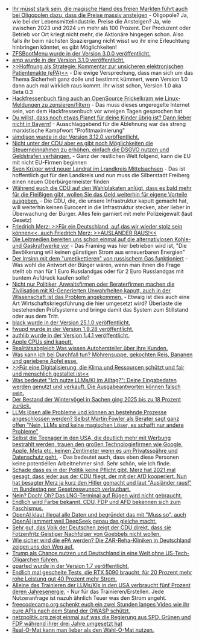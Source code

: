 * [Ihr müsst stark sein, die magische Hand des freien Markten führt auch bei Oligopolen dazu, dass die Preise massiv ansteigen](https://blog.fefe.de/?ts=996847c0) - Oligopole? Ja, wie bei der Lebensmittelindustrie. Preise die Ansteigen? Ja, wie zwischen 2023 und 2024 um mehr als 100 Prozent. Der Produzent oder Betrieb vor Ort kriegt nicht mehr, die Aktionäre hingegen schon. Also falls ihr beim nächsten Spaziergang nicht wisst wo ihr eine Erleuchtung hinbringen könntet, es gibt Möglichkeiten!
* [ZFSBootMenu wurde in der Version 3.0.0 veröffentlicht.](https://github.com/zbm-dev/zfsbootmenu/releases/tag/v3.0.0)
* [amp wurde in der Version 3.1.0 veröffentlicht.](https://github.com/amphp/amp/releases/tag/v3.1.0)
* [>>Hoffnung als Strategie: Kommentar zur unsicheren elektronischen Patientenakte (ePA)<<](https://www.kuketz-blog.de/hoffnung-als-strategie-kommentar-zur-unsicheren-elektronischen-patientenakte-epa/) - Die ewige Versprechung, dass man sich um das Thema Sicherheit ganz dolle und bestimmt kümmert, wenn Version 1.0 dann auch mal wirklich raus kommt. Ihr wisst schon, Version 1.0 aka Beta 0.3
* [Hackfressenbuch fäng auch an OpenSource Frickelkram wie Linux-Meldungen zu zensieren/filtern](https://blog.fefe.de/?ts=99696e3f) - Das muss dieses ungeregelte Internet sein, von dem Hackfressenbuch vor wneigen Tagen gesprochen hat
* [Du willst, dass noch etwas Planet für deine Kinder übrig ist? Dann lieber nicht in Bayern!](https://blog.fefe.de/?ts=99694efd) - Ausschlaggebend für die Ablehnung war das streng marxistische Kampfwort "Profitmaximierung"
* [simdjson wurde in der Version 3.12.0 veröffentlicht.](https://github.com/simdjson/simdjson/releases/tag/v3.12.0)
* [Nicht unter der CDU aber es gibt noch Möglichkeiten die Steuerneinnahmen zu erhöhen, einfach die DSGVO nutzen und Geldstrafen verhängen.](https://noyb.eu/de/data-protection-day-only-13-cases-eu-dpas-result-fine) - Ganz der restlichen Welt folgend, kann die EU mit nicht EU-Firmen beginnen
* [Sven Krüger wird neuer Landrat im Lrandkreis Mittelsachsen](https://www.freie-waehler-mittelsachsen.de/index.php/53-neues-design-5) - Das ist hoffentlich gut für den Landkreis und nun muss die Silberstadt Freiberg einen neuen Oberbürgermeister finden
* [Während euch die CDU auf den Wahlplakaten anlügt, dass es bald mehr für die Fleißigen gibt, wollen Sie das Geld weiterhin für eigene Vorteile ausgeben.](https://netzpolitik.org/2025/massenueberwachungsplaene-der-union-trump-geleckt/) - Die CDU, die, die unsere Infrastruktur kaputt gemacht hat, will weiterhin keinen Eurocent in die Infrastruktur stecken, aber lieber in Überwachung der Bürger. Alles fein garniert mit mehr Polizeigewalt (laut Gesetz)
* [Friedrich Merz: >>Für ein Deutschland, auf das wir wieder stolz sein können<<, auch Friedrich Merz: >>AUSLÄNDER RAUS!<<](https://blog.fefe.de/?ts=99679da0)
* [Die Leitmedien bereiten uns schon einmal auf die alternativlosen Kohle- und Gaskraftwerke vor](https://blog.fefe.de/?ts=9967e805) - Das Framing was hier betrieben wird ist, "Die Bevölkerung will keinen günstigen Strom aus erneuerbaren Energien"
* [Der Irrsinn mit dem "umetikettieren" von russischem Gas funktioniert](https://blog.fefe.de/?ts=99667995) - Was wohl die Antwort der Bürger wären, wenn man ihnen die Frage stellt ob man für 1 Euro Russlandgas oder für 2 Euro Russlandgas mit buntem Aufdruck kaufen solle?
* [Nicht nur Politiker, Anwaltsfirmen oder Beraterfirmen machen die Zivilisation mit KI-Generierten Unwahrheiten kaputt, auch in der Wissenschaft ist das Problem angekommen.](https://blog.fefe.de/?ts=9966732c) - Etwaig ist dies auch eine Art Wirtschaftskriegsführung die hier umgesetzt wird? Überlaste die bestehenden Prüfsysteme und bringe damit das System zum Stillstand oder aus dem Tritt.
* [black wurde in der Version 25.1.0 veröffentlicht.](https://github.com/psf/black/releases/tag/25.1.0)
* [fwupd wurde in der Version 1.9.28 veröffentlicht.](https://github.com/fwupd/fwupd/releases/tag/1.9.28)
* [authlib wurde in der Version 1.4.1 veröffentlicht.](https://github.com/lepture/authlib/releases/tag/v1.4.1)
* [Apple CPUs sind kaputt.](https://blog.fefe.de/?ts=99679c66)
* [Realitätsabgleich Was wissen Autohersteller über ihre Kunden.](https://netzpolitik.org/2025/intimes-ueberwachungsinstrument-das-wissen-autohersteller-ueber-dich-und-dein-fahrzeug/)
* [Was kann ich bei Durchfall tun? Möhrensuppe, gekochten Reis, Bananen und geriebene Äpfel esse.](https://www.kostbarenatur.net/hausmittel-gegen-durchfall/)
* [>>Für eine Digitalisierung, die Klima und Ressourcen schützt und fair und menschlich gestaltet ist<<](https://www.ccc.de/de/updates/2025/btw26-bb)
* [Was bedeutet "Ich nutze LLMs/KI im Alltag?": Deine Eingabedaten werden genutzt und verkauft. Die Ausgabeantworten können falsch sein.](https://www.borncity.com/blog/2025/01/28/ki-im-alltag-was-verbraucher-wissen-sollten/)
* [Der Bestand der Wintervögel in Sachen ging 2025 bis zu 18 Prozent zurück.](https://sachsen.nabu.de/news/2025/35851.html)
* [LLMs lösen alle Probleme und können an bestehnde Prozesse angeschlossen werden? Selbst Martin Fowler als Berater sagt ganz offen "Nein, LLMs sind keine magischen Löser, es schafft nur andere Probleme"](https://martinfowler.com/articles/gen-ai-patterns/)
* [Selbst die Teenager in den USA, die deutlich mehr mit Werbung bestrahlt werden, trauen den großen Technologiefirmen wie Google, Apple, Meta etc. keinen Zentimeter wenn es um Privatsspähre und Datenschutz geht.](https://blog.fefe.de/?ts=99647cb4) - Das bedeutet auch, dass eben diese Personen keine potentiellen Arbeitnehmer sind. Sehr schön, wie ich finde.
* [Schade dass es in der Politik keine Pflicht gibt, Merz hat 2021 mal gesagt, dass jeder aus der CDU fliegt, der mit der AfD kooperiert. Nun hat besagter Merz ja kurz den Hitler gemacht und laut "Ausländer raus!" im Bundestag per Gesetzeswunsch verlautbart.](https://blog.fefe.de/?ts=99647bd6)
* [Nein? Doch! Oh? Das LNG-Terminal auf Rügen wird nicht gebraucht.](https://blog.fefe.de/?ts=9964610c)
* [Endlich wird Farbe bekannt, CDU, FDP und AFD bekennen sich zum Faschismus.](https://blog.fefe.de/?ts=99649cde)
* [OpenAI klaut illegal alle Daten und begründet das mit "Muss so", auch OpenAI jammert weil DeepSeek genau das gleiche macht.](https://blog.fefe.de/?ts=99648670)
* [Sehr gut, das Volk der Deutschen zeigt der CDU direkt, dass sie Fotzenfritz Geistiger Nachfolger von Goebbels nicht wollen.](https://blog.fefe.de/?ts=99650707)
* [Wie sicher wird die ePA werden? Die ZAR-Reha-Kliniken in Deutschland zeigen uns den Weg auf.](https://blog.fefe.de/?ts=996553d1)
* [Trump als Chance nutzen und Deutschland in eine Welt ohne US-Tech-Oligarchen führen.](https://www.kuketz-blog.de/unplugtrump-was-dem-internet-jetzt-droht-und-was-die-chance-ist/)
* [gparted wurde in der Version 1.7 veröffentlicht.](https://www.phoronix.com/news/GParted-1.7-Released)
* [Endlich mal gescheite Tests, die RTX 5090 braucht, für 20 Prozent mehr rohe Leistung gut 40 Prozent mehr Strom.](https://www.phoronix.com/review/nvidia-rtx5080-rtx5090-linux/6)
* [Alleine das Trainieren der LLMs/KIs in den USA verbraucht fünf Prozent deren Jahresenergie.](https://netzpolitik.org/2025/generative-ki-klimaschaedlich-by-design/) - Nur für das Trainieren/Erstellen. Jede Nutzeranfrage ist nazuh ähnlich Teuer was den Strom angeht.
* [freecodecamp.org schenkt euch ein zwei Stunden langes Video wie ihr eure APIs nach dem Stand der OWASP schützt.](https://www.freecodecamp.org/news/learn-the-basics-of-api-security/)
* [netzpolitik.org zeigt einmal auf was die Regierung aus SPD, Grünen und FDP während ihrer drei Jahre umgesetzt hat](https://netzpolitik.org/2025/netzpolitische-bilanz-welche-ihrer-ziele-hat-die-ampel-erreicht-und-welche-nicht/)
* [Real-O-Mat kann man lieber als den Wahl-O-Mat nutzen.](https://netzpolitik.org/2025/real-o-mat-taten-zaehlen-mehr-als-worte/)
